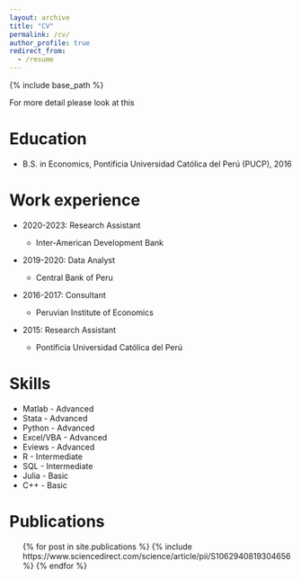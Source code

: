 ```yaml
---
layout: archive
title: "CV"
permalink: /cv/
author_profile: true
redirect_from:
  - /resume
---
```


{% include base_path %}

For more detail please look at this

Education
======
* B.S. in Economics, Pontificia Universidad Católica del Perú (PUCP), 2016

Work experience
======
* 2020-2023: Research Assistant
  * Inter-American Development Bank

* 2019-2020: Data Analyst
  * Central Bank of Peru

* 2016-2017: Consultant
  * Peruvian Institute of Economics

* 2015: Research Assistant
  * Pontificia Universidad Católica del Perú
  
Skills
======
 * Matlab - Advanced  
 * Stata - Advanced  
 * Python - Advanced  
 * Excel/VBA - Advanced  
 * Eviews - Advanced  
 * R - Intermediate  
 * SQL - Intermediate  
 * Julia - Basic  
 * C++ - Basic  


Publications
======
  <ul>{% for post in site.publications %}
    {% include https://www.sciencedirect.com/science/article/pii/S1062940819304656 %}
  {% endfor %}</ul>
  
